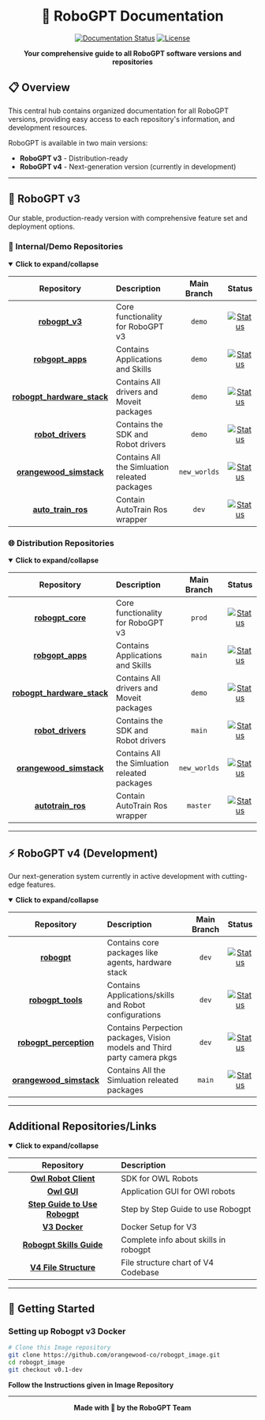 <div align="center">
  
# 🤖 RoboGPT Documentation

[![Documentation Status](https://img.shields.io/badge/docs-complete-brightgreen.svg)](https://github.com/username/robogpt_docs)
[![License](https://img.shields.io/badge/License-MIT-blue.svg)](LICENSE)

**Your comprehensive guide to all RoboGPT software versions and repositories**

</div>

## 📋 Overview

This central hub contains organized documentation for all RoboGPT versions, providing easy access to each repository's information, and development resources.

RoboGPT is available in two main versions:
- **RoboGPT v3** - Distribution-ready
- **RoboGPT v4** - Next-generation version (currently in development)

---

## 🚀 RoboGPT v3

Our stable, production-ready version with comprehensive feature set and deployment options.

### 🔬 Internal/Demo Repositories

<details open>
<summary><b>Click to expand/collapse</b></summary>

| Repository | Description | Main Branch | Status |
|:----------:|:------------|:----------:|:------:|
| [**robogpt_v3**](https://bitbucket.org/owl-dev/robogpt_v3/src/demo/) | Core functionality for RoboGPT v3 | `demo` | [![Status](https://img.shields.io/badge/status-active-success.svg)]() |
| [**robgopt_apps**](https://bitbucket.org/owl-dev/robogpt_apps/src/demo/) | Contains Applications and Skills | `demo` | [![Status](https://img.shields.io/badge/status-active-success.svg)]() |
| [**robogpt_hardware_stack**](https://bitbucket.org/owl-dev/robogpt_hardware_stack/src/demo/) | Contains All drivers and Moveit packages | `demo` | [![Status](https://img.shields.io/badge/status-active-success.svg)]() |
| [**robot_drivers**](https://bitbucket.org/owl-dev/robot_drivers/src/demo/) | Contains the SDK and Robot drivers | `demo` | [![Status](https://img.shields.io/badge/status-active-success.svg)]() |
| [**orangewood_simstack**](https://bitbucket.org/owl-dev/orangewood_simstack/src/new_worlds/) | Contains All the Simluation releated packages | `new_worlds` | [![Status](https://img.shields.io/badge/status-active-success.svg)]() |
| [**auto_train_ros**](https://bitbucket.org/owl-dev/auto_train_ros/src/dev/) | Contain AutoTrain Ros wrapper | `dev` | [![Status](https://img.shields.io/badge/status-active-success.svg)]() |

</details>

### 🌐 Distribution Repositories

<details open>
<summary><b>Click to expand/collapse</b></summary>

| Repository | Description | Main Branch | Status |
|:----------:|:------------|:----------:|:------:|
| [**robogpt_core**](https://github.com/orangewood-co/robogpt_core.git) | Core functionality for RoboGPT v3 | `prod` | [![Status](https://img.shields.io/badge/status-active-success.svg)]() |
| [**robgopt_apps**](https://github.com/orangewood-co/robogpt_apps.git) | Contains Applications and Skills | `main` | [![Status](https://img.shields.io/badge/status-active-success.svg)]() |
| [**robogpt_hardware_stack**](https://github.com/orangewood-co/robogpt_hardware_stack.git) | Contains All drivers and Moveit packages | `demo` | [![Status](https://img.shields.io/badge/status-active-success.svg)]() |
| [**robot_drivers**](https://github.com/orangewood-co/robot_drivers.git) | Contains the SDK and Robot drivers | `main` | [![Status](https://img.shields.io/badge/status-active-success.svg)]() |
| [**orangewood_simstack**](https://bitbucket.org/owl-dev/orangewood_simstack/src/new_worlds/) | Contains All the Simluation releated packages | `new_worlds` | [![Status](https://img.shields.io/badge/status-active-success.svg)]() |
| [**autotrain_ros**](https://github.com/orangewood-co/autotrain_ros.git) | Contain AutoTrain Ros wrapper | `master` | [![Status](https://img.shields.io/badge/status-active-success.svg)]() |

</details>

---


## ⚡ RoboGPT v4 (Development)

Our next-generation system currently in active development with cutting-edge features.

<details open>
<summary><b>Click to expand/collapse</b></summary>

| Repository | Description | Main Branch | Status |
|:----------:|:------------|:----------:|:------:|
| [**robogpt**](https://github.com/orangewood-co/robogpt.git) | Contains core packages like agents, hardware stack | `dev` | [![Status](https://img.shields.io/badge/status-in_development-yellow.svg)]() |
| [**robogpt_tools**](https://github.com/orangewood-co/robogpt_tools.git) | Contains Applications/skills and Robot configurations | `dev` | [![Status](https://img.shields.io/badge/status-in_development-yellow.svg)]() |
| [**robogpt_perception**](https://github.com/orangewood-co/robogpt_perception.git) | Contains Perpection packages, Vision models and Third party camera pkgs | `dev` | [![Status](https://img.shields.io/badge/status-in_development-yellow.svg)]() |
| [**orangewood_simstack**](https://bitbucket.org/owl-dev/orangewood_simstack_ros2/src/main/) | Contains All the Simluation releated packages | `main` | [![Status](https://img.shields.io/badge/status-active-success.svg)]() |

</details>

---
## Additional Repositories/Links

<details open>
<summary><b>Click to expand/collapse</b></summary>

| Repository | Description |
|:----------:|:--------------------|
| [**Owl Robot Client**](https://github.com/orangewood-co/owl_robot_client_SDK.git) | SDK for OWL Robots|
| [**Owl GUI**](https://github.com/orangewood-co/OWL_GUI.git) | Application GUI for OWl robots|
| [**Step Guide to Use Robogpt**](https://docs.google.com/document/d/1KfQJRFhvDgBXwmcJmu4_2fcjZLxphav9f1_VIol-sE4/edit?usp=sharing) | Step by Step Guide to use Robogpt|
| [**V3 Docker**](https://github.com/orangewood-co/robogpt_image.git) | Docker Setup for V3|
| [**Robogpt Skills Guide**](https://github.com/orangewood-co/robogpt_skills_doc) | Complete info about skills in robogpt|
| [**V4 File Structure**](https://miro.com/welcomeonboard/NGhEUGxwWUlnYVIzckRpTW5hTjJVZkgwNDVWdGRFakszejhKUlZRdUt4SFhFcnE1Ui9sVXVRdTdLbXNjQU5TZFJyQUdVT1VaSVhueHFlbDJIcWRtY3NacDZJdUJDSmpPUmhZd1E5SmRoVWx5a2kzNmtScmQ0S09nVUcrVFkyMmR0R2lncW1vRmFBVnlLcVJzTmdFdlNRPT0hdjE=?share_link_id=888135151033) | File structure chart of V4 Codebase|

</details>

---


## 🚦 Getting Started

### Setting up Robogpt v3 Docker

```bash
# Clone this Image repository
git clone https://github.com/orangewood-co/robogpt_image.git
cd robogpt_image 
git checkout v0.1-dev
```
**Follow the Instructions given in Image Repository**

---


<div align="center">
  
**Made with 🤬 by the RoboGPT Team**

</div>
